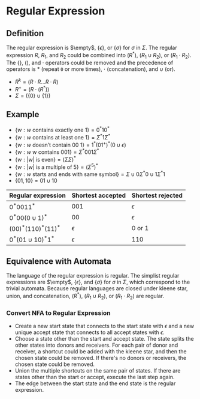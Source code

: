 # Regular Expression

## Definition

The regular expression is $\empty$, $\{ \epsilon \}$, or $\{ \sigma \}$ for $\sigma$ in  $\Sigma$. The regular expression $R$, $R_1$, and $R_2$ could be combined into $(R^*)$, $(R_1 \cup R_2)$, or $(R_1 \cdot R_2)$. The $\{ \}$, $()$, and $\cdot$ operators could be removed and the precedence of operators is $*$ (repeat `0` or more times), $\cdot$ (concatenation), and $\cup$ (or).

- $R^k = (R \cdot R \dots R \cdot R)$
- $R^+ = (R \cdot (R^*))$
- $\Sigma = (\{ 0 \} \cup \{ 1 \})$

## Example

- $\{ w: w \text{ contains exactly one } 1 \} = 0^{*} 1 0^{*}$
- $\{ w: w \text{ contains at least one } 1 \} = \Sigma^{*} 1 \Sigma^{*}$
- $\{ w: w \text{ doesn't contain 00 } 1 \} = 1^{*} (01^{+})^* (0 \cup \epsilon)$
- $\{ w: w \text{ w contains } 001 \} = \Sigma^{*} 001 \Sigma^{*}$
- $\{ w: |w| \text{ is even} \} = (\Sigma \Sigma)^{*}$
- $\{ w: |w| \text{ is a multiple of } 5\} = (\Sigma^5)^{*}$
- $\{ w: w \text{ starts and ends with same symbol} \} = \Sigma \cup 0\Sigma^{*}0 \cup 1\Sigma^{*}1$
- $\{ 01, 10 \} = 01 \cup 10$

|Regular expression|Shortest accepted|Shortest rejected|
|-|-|-|
|$0^{*}0011^{*}$|$001$|$\epsilon$|
|$0^{*}00(0 \cup 1)^{*}$|$00$|$\epsilon$|
|$(00)^{*}(110)^{*}(11)^{*}$|$\epsilon$|$0$ or $1$|
|$0^{*}(01 \cup 10)^{*} 1^{*}$|$\epsilon$|$110$|

## Equivalence with Automata

The language of the regular expression is regular. The simplist regular expressions are $\empty$, $\{ \epsilon \}$, and $\{ \sigma \}$ for $\sigma$ in $\Sigma$, which correspond to the trivial automata. Because regular languages are closed under kleene star, union, and concatenation, $(R^*)$, $(R_1 \cup R_2)$, or $(R_1 \cdot R_2)$ are regular.

### Convert NFA to Regular Expression

- Create a new start state that connects to the start state with $\epsilon$ and a new unique accept state that connects to all accept states with $\epsilon$.
- Choose a state other than the start and accept state. The state splits the other states into donors and receivers. For each pair of donor and receiver, a shortcut could be added with the kleene star, and then the chosen state could be removed. If there's no donors or receivers, the chosen state could be removed.
- Union the multiple shortcuts on the same pair of states. If there are states other than the start or accept, execute the last step again.
- The edge between the start state and the end state is the regular expression.
